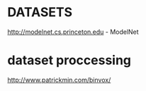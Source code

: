 
# DATASETS
http://modelnet.cs.princeton.edu - ModelNet

# dataset proccessing 
http://www.patrickmin.com/binvox/
